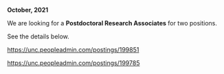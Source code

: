 



__October, 2021__

We are looking for a __Postdoctoral Research Associates__ for two positions.

See the details below.

https://unc.peopleadmin.com/postings/199851

https://unc.peopleadmin.com/postings/199785
